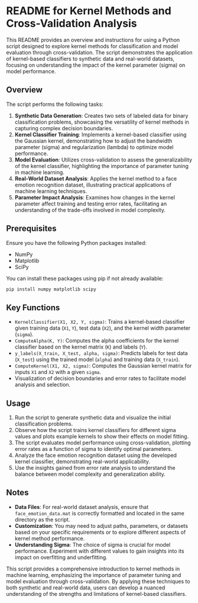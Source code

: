 # README for Kernel Methods and Cross-Validation Analysis

This README provides an overview and instructions for using a Python script designed to explore kernel methods for classification and model evaluation through cross-validation. The script demonstrates the application of kernel-based classifiers to synthetic data and real-world datasets, focusing on understanding the impact of the kernel parameter (sigma) on model performance.

## Overview

The script performs the following tasks:

1. **Synthetic Data Generation**: Creates two sets of labeled data for binary classification problems, showcasing the versatility of kernel methods in capturing complex decision boundaries.
2. **Kernel Classifier Training**: Implements a kernel-based classifier using the Gaussian kernel, demonstrating how to adjust the bandwidth parameter (sigma) and regularization (lambda) to optimize model performance.
3. **Model Evaluation**: Utilizes cross-validation to assess the generalizability of the kernel classifier, highlighting the importance of parameter tuning in machine learning.
4. **Real-World Dataset Analysis**: Applies the kernel method to a face emotion recognition dataset, illustrating practical applications of machine learning techniques.
5. **Parameter Impact Analysis**: Examines how changes in the kernel parameter affect training and testing error rates, facilitating an understanding of the trade-offs involved in model complexity.

## Prerequisites

Ensure you have the following Python packages installed:

- NumPy
- Matplotlib
- SciPy

You can install these packages using pip if not already available:

```bash
pip install numpy matplotlib scipy
```

## Key Functions

- `KernelClassifier(X1, X2, Y, sigma)`: Trains a kernel-based classifier given training data (`X1`, `Y`), test data (`X2`), and the kernel width parameter (`sigma`).
- `ComputeAlpha(K, Y)`: Computes the alpha coefficients for the kernel classifier based on the kernel matrix (`K`) and labels (`Y`).
- `y_labels(X_train, X_test, alpha, sigma)`: Predicts labels for test data (`X_test`) using the trained model (`alpha`) and training data (`X_train`).
- `ComputeKernel(X1, X2, sigma)`: Computes the Gaussian kernel matrix for inputs `X1` and `X2` with a given `sigma`.
- Visualization of decision boundaries and error rates to facilitate model analysis and selection.

## Usage

1. Run the script to generate synthetic data and visualize the initial classification problems.
2. Observe how the script trains kernel classifiers for different sigma values and plots example kernels to show their effects on model fitting.
3. The script evaluates model performance using cross-validation, plotting error rates as a function of sigma to identify optimal parameters.
4. Analyze the face emotion recognition dataset using the developed kernel classifier, demonstrating real-world applicability.
5. Use the insights gained from error rate analysis to understand the balance between model complexity and generalization ability.

## Notes

- **Data Files**: For real-world dataset analysis, ensure that `face_emotion_data.mat` is correctly formatted and located in the same directory as the script.
- **Customization**: You may need to adjust paths, parameters, or datasets based on your specific requirements or to explore different aspects of kernel method performance.
- **Understanding Sigma**: The choice of sigma is crucial for model performance. Experiment with different values to gain insights into its impact on overfitting and underfitting.

This script provides a comprehensive introduction to kernel methods in machine learning, emphasizing the importance of parameter tuning and model evaluation through cross-validation. By applying these techniques to both synthetic and real-world data, users can develop a nuanced understanding of the strengths and limitations of kernel-based classifiers.
